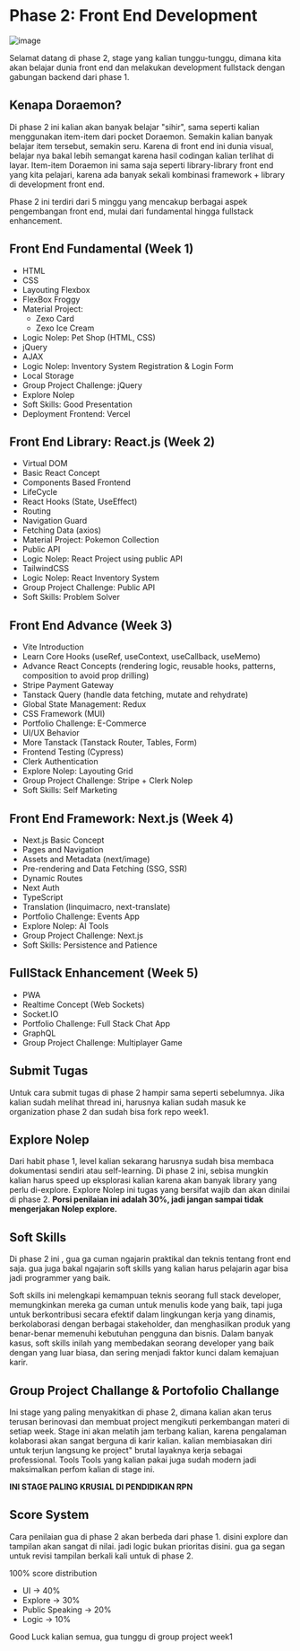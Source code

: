 # Phase 2: Front End Development
![image](https://github.com/user-attachments/assets/4e62769d-749f-45e7-9d65-ee1fcec201d0)

Selamat datang di phase 2, stage yang kalian tunggu-tunggu, dimana kita akan belajar dunia front end dan melakukan development fullstack dengan gabungan backend dari phase 1.

## Kenapa Doraemon?
Di phase 2 ini kalian akan banyak belajar "sihir", sama seperti kalian menggunakan item-item dari pocket Doraemon. Semakin kalian banyak belajar item tersebut, semakin seru. Karena di front end ini dunia visual, belajar nya bakal lebih semangat karena hasil codingan kalian terlihat di layar. Item-item Doraemon ini sama saja seperti library-library front end yang kita pelajari, karena ada banyak sekali kombinasi framework + library di development front end.

Phase 2 ini terdiri dari 5 minggu yang mencakup berbagai aspek pengembangan front end, mulai dari fundamental hingga fullstack enhancement.

## Front End Fundamental (Week 1)
- HTML
- CSS
- Layouting Flexbox
- FlexBox Froggy
- Material Project:
  - Zexo Card
  - Zexo Ice Cream
- Logic Nolep: Pet Shop (HTML, CSS)
- jQuery
- AJAX
- Logic Nolep: Inventory System Registration & Login Form
- Local Storage
- Group Project Challenge: jQuery
- Explore Nolep
- Soft Skills: Good Presentation
- Deployment Frontend: Vercel

## Front End Library: React.js (Week 2)
- Virtual DOM
- Basic React Concept
- Components Based Frontend
- LifeCycle
- React Hooks (State, UseEffect)
- Routing
- Navigation Guard
- Fetching Data (axios)
- Material Project: Pokemon Collection
- Public API
- Logic Nolep: React Project using public API
- TailwindCSS
- Logic Nolep: React Inventory System
- Group Project Challenge: Public API
- Soft Skills: Problem Solver

## Front End Advance (Week 3)
- Vite Introduction
- Learn Core Hooks (useRef, useContext, useCallback, useMemo)
- Advance React Concepts (rendering logic, reusable hooks, patterns, composition to avoid prop drilling)
- Stripe Payment Gateway
- Tanstack Query (handle data fetching, mutate and rehydrate)
- Global State Management: Redux
- CSS Framework (MUI)
- Portfolio Challenge: E-Commerce
- UI/UX Behavior
- More Tanstack (Tanstack Router, Tables, Form)
- Frontend Testing (Cypress)
- Clerk Authentication
- Explore Nolep: Layouting Grid
- Group Project Challenge: Stripe + Clerk Nolep
- Soft Skills: Self Marketing

## Front End Framework: Next.js (Week 4)
- Next.js Basic Concept
- Pages and Navigation
- Assets and Metadata (next/image)
- Pre-rendering and Data Fetching (SSG, SSR)
- Dynamic Routes
- Next Auth
- TypeScript
- Translation (linquimacro, next-translate)
- Portfolio Challenge: Events App
- Explore Nolep: AI Tools
- Group Project Challenge: Next.js
- Soft Skills: Persistence and Patience

## FullStack Enhancement (Week 5)
- PWA
- Realtime Concept (Web Sockets)
- Socket.IO
- Portfolio Challenge: Full Stack Chat App
- GraphQL
- Group Project Challenge: Multiplayer Game


## Submit Tugas
Untuk cara submit tugas di phase 2 hampir sama seperti sebelumnya. Jika kalian sudah melihat thread ini, harusnya kalian sudah masuk ke organization phase 2 dan sudah bisa fork repo week1.

## Explore Nolep
Dari habit phase 1, level kalian sekarang harusnya sudah bisa membaca dokumentasi sendiri atau self-learning. Di phase 2 ini, sebisa mungkin kalian harus speed up eksplorasi kalian karena akan banyak library yang perlu di-explore. Explore Nolep ini tugas yang bersifat wajib dan akan dinilai di phase 2. 
**Porsi penilaian ini adalah 30%, jadi jangan sampai tidak mengerjakan Nolep explore.**

## Soft Skills
Di phase 2 ini , gua ga cuman ngajarin praktikal dan teknis tentang front end saja. gua juga bakal ngajarin soft skills yang kalian harus pelajarin agar bisa jadi programmer yang baik.

Soft skills ini melengkapi kemampuan teknis seorang full stack developer, memungkinkan mereka ga cuman untuk menulis kode yang baik, tapi juga untuk berkontribusi secara efektif dalam lingkungan kerja yang dinamis, berkolaborasi dengan berbagai stakeholder, dan menghasilkan produk yang benar-benar memenuhi kebutuhan pengguna dan bisnis. Dalam banyak kasus, soft skills inilah yang membedakan seorang developer yang baik dengan yang luar biasa, dan sering menjadi faktor kunci dalam kemajuan karir.

## Group Project Challange & Portofolio Challange
Ini stage yang paling menyakitkan di phase 2, dimana kalian akan terus terusan berinovasi dan membuat project mengikuti perkembangan materi di setiap week. 
Stage ini akan melatih jam terbang kalian, karena pengalaman kolaborasi akan sangat berguna di karir kalian. kalian membiasakan diri untuk terjun langsung ke project" brutal layaknya kerja sebagai professional.
Tools Tools yang kalian pakai juga sudah modern jadi maksimalkan perfom kalian di stage ini. 

**INI STAGE PALING KRUSIAL DI PENDIDIKAN RPN**


## Score System
Cara penilaian gua di phase 2 akan berbeda dari phase 1. disini explore dan tampilan akan sangat di nilai. jadi logic bukan prioritas disini. gua ga segan untuk revisi tampilan berkali kali untuk di phase 2.

100% score distribution
- UI -> 40%
- Explore -> 30%
- Public Speaking -> 20%
- Logic -> 10%

Good Luck kalian semua, gua tunggu di group project week1

